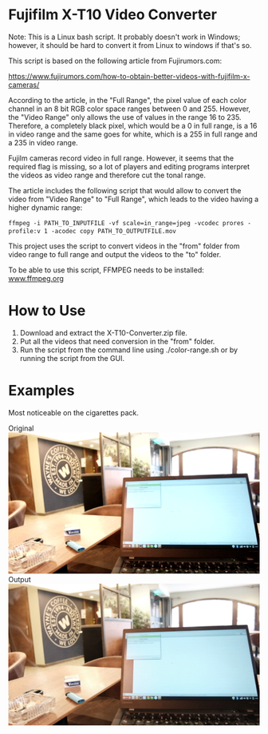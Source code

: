 # Fujifilm X-T10 Video Converter

Note: This is a Linux bash script. It probably doesn't work in Windows; however, it should be hard to convert it from Linux to windows if that's so.

This script is based on the following article from Fujirumors.com:

https://www.fujirumors.com/how-to-obtain-better-videos-with-fujifilm-x-cameras/

According to the article, in the "Full Range", the pixel value of each color channel in an 8 bit RGB color space ranges between 0 and 255. However, the "Video Range" only allows the use of values in the range 16 to 235. Therefore, a completely black pixel, which would be a 0 in full range, is a 16 in video range and the same goes for white, which is a 255 in full range and a 235 in video range.

Fujilm cameras record video in full range. However, it seems that the required flag is missing, so a lot of players and editing programs interpret the videos as video range and therefore cut the tonal range.

The article includes the following script that would allow to convert the video from "Video Range" to "Full Range", which leads to the video having a higher dynamic range:

    ffmpeg -i PATH_TO_INPUTFILE -vf scale=in_range=jpeg -vcodec prores -profile:v 1 -acodec copy PATH_TO_OUTPUTFILE.mov

This project uses the script to convert videos in the "from" folder from video range to full range and output the videos to the "to" folder.

To be able to use this script, FFMPEG needs to be installed: www.ffmpeg.org

# How to Use

1) Download and extract the X-T10-Converter.zip file.
2) Put all the videos that need conversion in the "from" folder.
3) Run the script from the command line using ./color-range.sh or by running the script from the GUI.

# Examples
Most noticeable on the cigarettes pack.

Original
![Example Original Frame Grab](Input.jpg)
Output
![Example Output Frame Grab](Output.jpg)
